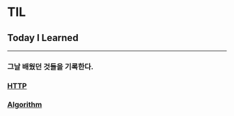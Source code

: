 # TIL
## Today I Learned

<hr/>

### 그날 배웠던 것들을 기록한다. 

### [HTTP](/HTTP)
### [Algorithm](/Algorithm)